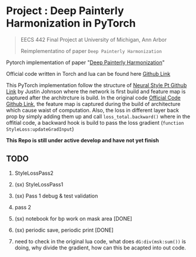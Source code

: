 # Project : Deep Painterly Harmonization in PyTorch 

> EECS 442 Final Project at University of Michigan, Ann Arbor
> 
> Reimplementatino of paper `Deep Painterly Harmonization` 



Pytorch implementation of paper "[Deep Painterly Harmonization](https://arxiv.org/abs/1804.03189)"  


Official code written in Torch and lua can be found here [Github Link](https://github.com/luanfujun/deep-painterly-harmonization)


This PyTorch implementation follow the structure of [Neural Style Pt Github Link](https://github.com/jcjohnson/neural-style) by Justin Johnson where the network is first build and feature map is captured after the architrcture is build. In the original code [Official Code Github Link](https://github.com/luanfujun/deep-painterly-harmonization), the feature map is captured during the build of architecture which cause waist of computation. Also, the loss in different layer back prop by simply adding them up and call `loss_total.backward()` where in the offitial code, a backward hook is build to pass the loss gradient (`function StyleLoss:updateGradInput`)


**This Repo is still under active develop and have not yet finish**


## TODO 

1. StyleLossPass2 

2. (sx) StyleLossPass1 

3. (sx) Pass 1 debug & test validation 

4. pass 2 

5. (sx) notebook for bp work on mask area [DONE]

6. (sx) periodic save, periodic print [DONE]

7. need to check in the original lua code, what does `dG:div(msk:sum())` is doing, why divide the gradient, how can this be acapted into out code. 
